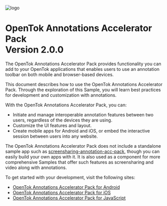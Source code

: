 ![logo](./tokbox-logo.png)

# OpenTok Annotations Accelerator Pack<br/>Version 2.0.0

The OpenTok Annotations Accelerator Pack provides functionality you can add to your OpenTok applications that enables users to use an annotation toolbar on both mobile and browser-based devices.

This document describes how to use the OpenTok Annotations Accelerator Pack. Through the exploration of this Sample, you will learn best practices for development and customization with annotations.

With the OpenTok Annotations Accelerator Pack, you can:

- Initiate and manage interoperable annotation features between two users, regardless of the devices they are using.
- Customize the UI features and layout.
- Create mobile apps for Android and iOS, or embed the interactive session between users into any website.

The OpenTok Annotations Accelerator Pack does not include a standalone sample app such as [screensharing-annotation-acc-pack](https://github.com/opentok/screensharing-annotation-acc-pack), though you can easily build your own apps with it. It is also used as a component for more comprehensive Samples that offer such features as screensharing and video along with annotations.


To get started with your development, visit the following sites:

- [OpenTok Annotations Accelerator Pack for Android](./android)
- [OpenTok Annotations Accelerator Pack for iOS](./ios)
- [OpenTok Annotations Accelerator Pack for JavaScript](./js)

